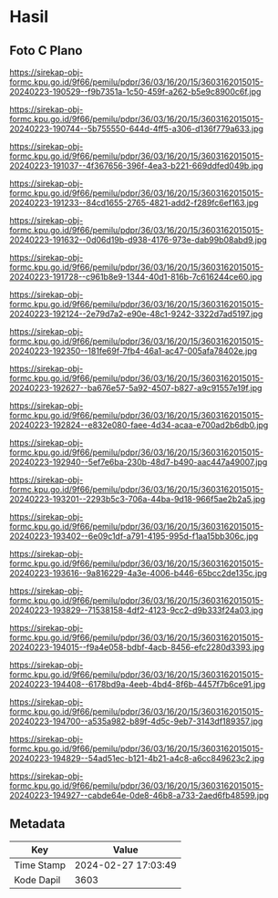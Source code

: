 # Hasil

## Foto C Plano

https://sirekap-obj-formc.kpu.go.id/9f66/pemilu/pdpr/36/03/16/20/15/3603162015015-20240223-190529--f9b7351a-1c50-459f-a262-b5e9c8900c6f.jpg

https://sirekap-obj-formc.kpu.go.id/9f66/pemilu/pdpr/36/03/16/20/15/3603162015015-20240223-190744--5b755550-644d-4ff5-a306-d136f779a633.jpg

https://sirekap-obj-formc.kpu.go.id/9f66/pemilu/pdpr/36/03/16/20/15/3603162015015-20240223-191037--4f367656-396f-4ea3-b221-669ddfed049b.jpg

https://sirekap-obj-formc.kpu.go.id/9f66/pemilu/pdpr/36/03/16/20/15/3603162015015-20240223-191233--84cd1655-2765-4821-add2-f289fc6ef163.jpg

https://sirekap-obj-formc.kpu.go.id/9f66/pemilu/pdpr/36/03/16/20/15/3603162015015-20240223-191632--0d06d19b-d938-4176-973e-dab99b08abd9.jpg

https://sirekap-obj-formc.kpu.go.id/9f66/pemilu/pdpr/36/03/16/20/15/3603162015015-20240223-191728--c961b8e9-1344-40d1-816b-7c616244ce60.jpg

https://sirekap-obj-formc.kpu.go.id/9f66/pemilu/pdpr/36/03/16/20/15/3603162015015-20240223-192124--2e79d7a2-e90e-48c1-9242-3322d7ad5197.jpg

https://sirekap-obj-formc.kpu.go.id/9f66/pemilu/pdpr/36/03/16/20/15/3603162015015-20240223-192350--181fe69f-7fb4-46a1-ac47-005afa78402e.jpg

https://sirekap-obj-formc.kpu.go.id/9f66/pemilu/pdpr/36/03/16/20/15/3603162015015-20240223-192627--ba676e57-5a92-4507-b827-a9c91557e19f.jpg

https://sirekap-obj-formc.kpu.go.id/9f66/pemilu/pdpr/36/03/16/20/15/3603162015015-20240223-192824--e832e080-faee-4d34-acaa-e700ad2b6db0.jpg

https://sirekap-obj-formc.kpu.go.id/9f66/pemilu/pdpr/36/03/16/20/15/3603162015015-20240223-192940--5ef7e6ba-230b-48d7-b490-aac447a49007.jpg

https://sirekap-obj-formc.kpu.go.id/9f66/pemilu/pdpr/36/03/16/20/15/3603162015015-20240223-193201--2293b5c3-706a-44ba-9d18-966f5ae2b2a5.jpg

https://sirekap-obj-formc.kpu.go.id/9f66/pemilu/pdpr/36/03/16/20/15/3603162015015-20240223-193402--6e09c1df-a791-4195-995d-f1aa15bb306c.jpg

https://sirekap-obj-formc.kpu.go.id/9f66/pemilu/pdpr/36/03/16/20/15/3603162015015-20240223-193616--9a816229-4a3e-4006-b446-65bcc2de135c.jpg

https://sirekap-obj-formc.kpu.go.id/9f66/pemilu/pdpr/36/03/16/20/15/3603162015015-20240223-193829--71538158-4df2-4123-9cc2-d9b333f24a03.jpg

https://sirekap-obj-formc.kpu.go.id/9f66/pemilu/pdpr/36/03/16/20/15/3603162015015-20240223-194015--f9a4e058-bdbf-4acb-8456-efc2280d3393.jpg

https://sirekap-obj-formc.kpu.go.id/9f66/pemilu/pdpr/36/03/16/20/15/3603162015015-20240223-194408--6178bd9a-4eeb-4bd4-8f6b-4457f7b6ce91.jpg

https://sirekap-obj-formc.kpu.go.id/9f66/pemilu/pdpr/36/03/16/20/15/3603162015015-20240223-194700--a535a982-b89f-4d5c-9eb7-3143df189357.jpg

https://sirekap-obj-formc.kpu.go.id/9f66/pemilu/pdpr/36/03/16/20/15/3603162015015-20240223-194829--54ad51ec-b121-4b21-a4c8-a6cc849623c2.jpg

https://sirekap-obj-formc.kpu.go.id/9f66/pemilu/pdpr/36/03/16/20/15/3603162015015-20240223-194927--cabde64e-0de8-46b8-a733-2aed6fb48599.jpg


## Metadata

| Key        | Value               |
| ---------- | ------------------- |
| Time Stamp | 2024-02-27 17:03:49 |
| Kode Dapil | 3603                |



